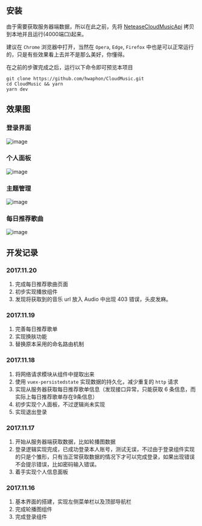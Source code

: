 ## 安装

由于需要获取服务器端数据，所以在此之前，先将 [NeteaseCloudMusicApi](https://github.com/hwaphon/NeteaseCloudMusicApi) 拷贝到本地并且运行(4000端口)起来。

建议在 `Chrome` 浏览器中打开，当然在 `Opera`, `Edge`, `Firefox` 中也是可以正常运行的，只是有些效果看上去并不是那么美好，你懂得。

在之前的步骤完成之后，运行以下命令即可预览本项目

    git clone https://github.com/hwaphon/CloudMusic.git
    cd CloudMusic && yarn
    yarn dev
    
## 效果图

### 登录界面

![image](http://ozg83iln2.bkt.clouddn.com/preview1.jpg)

### 个人面板

![image](http://ozg83iln2.bkt.clouddn.com/preview2.jpg)

### 主题管理

![image](http://ozg83iln2.bkt.clouddn.com/preview3.jpg)

### 每日推荐歌曲

![image](http://ozg83iln2.bkt.clouddn.com/preview4.jpg)

## 开发记录

### 2017.11.20

1. 完成每日推荐歌曲页面
2. 初步实现播放组件
3. 发现将获取到的音乐 url 放入 Audio 中出现 403 错误，头皮发麻。

### 2017.11.19

1. 完善每日推荐歌单
2. 实现换肤功能
3. 替换原本采用的命名路由机制

### 2017.11.18

1. 将网络请求模块从组件中提取出来
2. 使用 `vuex-persistedstate` 实现数据的持久化，减少重复的 `http` 请求
3. 实现从服务器获取每日推荐歌单信息（发现接口异常，只能获取 6 条信息，而实际上每日推荐歌单存在9条信息）
4. 初步实现个人面板，不过逻辑尚未实现
5. 实现退出登录


### 2017.11.17

1. 开始从服务器端获取数据，比如轮播图数据
2. 登录逻辑实现完成，已成功登录本人账号，测试无误，不过由于登录组件实现的只是个雏形，只有当正常获取数据的情况下才可以完成登录，如果出现错误不会提示错误，比如密码输入错误。
3. 着手实现个人信息面板

### 2017.11.16

1. 基本界面的搭建，实现左侧菜单栏以及顶部导航栏
2. 完成轮播图组件
3. 完成登录组件


